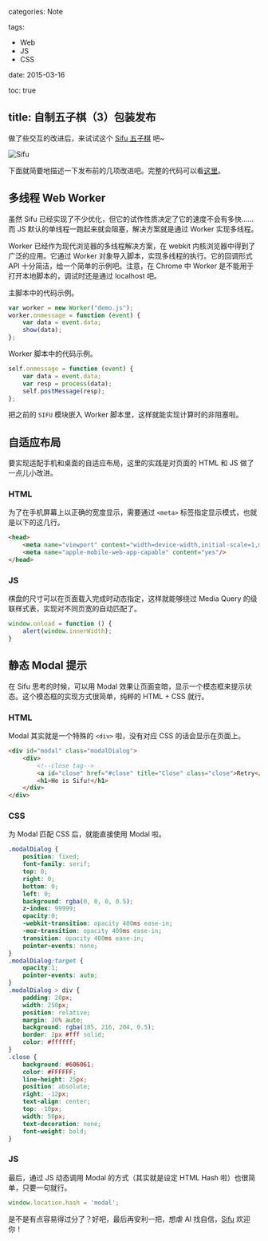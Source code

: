 categories: Note

tags:

- Web
- JS
- CSS

date: 2015-03-16

toc: true

title: 自制五子棋（3）包装发布
---

做了些交互的改进后，来试试这个 [Sifu 五子棋](http://ewind.us/h5/gomoku) 吧~

![Sifu](/images/自制五子棋（3）包装发布1.jpg)

下面就简要地描述一下发布前的几项改进吧。完整的代码可以看[这里](https://github.com/doodlewind/gomoku)。

<!--more-->

## 多线程 Web Worker
虽然 Sifu 已经实现了不少优化，但它的试作性质决定了它的速度不会有多快……而 JS 默认的单线程一跑起来就会阻塞，解决方案就是通过 Worker 实现多线程。

Worker 已经作为现代浏览器的多线程解决方案，在 webkit 内核浏览器中得到了广泛的应用。它通过 Worker 对象导入脚本，实现多线程的执行。它的回调形式 API 十分简洁，给一个简单的示例吧。注意，在 Chrome 中 Worker 是不能用于打开本地脚本的，调试时还是通过 localhost 吧。

主脚本中的代码示例。

``` js
var worker = new Worker("demo.js");
worker.onmessage = function (event) {
    var data = event.data;
    show(data);
};
```

Worker 脚本中的代码示例。

``` js
self.onmessage = function (event) {
    var data = event.data;
    var resp = process(data);
    self.postMessage(resp);
};
```

把之前的 `SIFU` 模块嵌入 Worker 脚本里，这样就能实现计算时的非阻塞啦。

## 自适应布局
要实现适配手机和桌面的自适应布局，这里的实践是对页面的 HTML 和 JS 做了一点儿小改进。

### HTML
为了在手机屏幕上以正确的宽度显示，需要通过 `<meta>` 标签指定显示模式，也就是以下的这几行。

``` html
<head>
    <meta name="viewport" content="width=device-width,initial-scale=1,maximum-scale=1"/>
    <meta name="apple-mobile-web-app-capable" content="yes"/>
</head>
```

### JS
棋盘的尺寸可以在页面载入完成时动态指定，这样就能够绕过 Media Query 的级联样式表，实现对不同页宽的自动匹配了。

``` js
window.onload = function () {
    alert(window.innerWidth);
}
```

## 静态 Modal 提示
在 Sifu 思考的时候，可以用 Modal 效果让页面变暗，显示一个模态框来提示状态。这个模态框的实现方式很简单，纯粹的 HTML + CSS 就行。

### HTML
Modal 其实就是一个特殊的 `<div>` 啦，没有对应 CSS 的话会显示在页面上。

``` html
<div id="modal" class="modalDialog">
    <div>
        <!--close tag-->
        <a id="close" href="#close" title="Close" class="close">Retry</a>
        <h1>He is Sifu!</h1>
    </div>
</div>
```

### CSS
为 Modal 匹配 CSS 后，就能直接使用 Modal 啦。

``` css
.modalDialog {
    position: fixed;
    font-family: serif;
    top: 0;
    right: 0;
    bottom: 0;
    left: 0;
    background: rgba(0, 0, 0, 0.5);
    z-index: 99999;
    opacity:0;
    -webkit-transition: opacity 400ms ease-in;
    -moz-transition: opacity 400ms ease-in;
    transition: opacity 400ms ease-in;
    pointer-events: none;
}
.modalDialog:target {
    opacity:1;
    pointer-events: auto;
}
.modalDialog > div {
    padding: 20px;
    width: 250px;
    position: relative;
    margin: 20% auto;
    background: rgba(185, 216, 204, 0.5);
    border: 2px #fff solid;
    color: #ffffff;
}
.close {
    background: #606061;
    color: #FFFFFF;
    line-height: 25px;
    position: absolute;
    right: -12px;
    text-align: center;
    top: -10px;
    width: 50px;
    text-decoration: none;
    font-weight: bold;
}
```

### JS
最后，通过 JS 动态调用 Modal 的方式（其实就是设定 HTML Hash 啦）也很简单，只要一句就行。

``` js
window.location.hash = 'modal';
```

是不是有点容易得过分了？好吧，最后再安利一把，想虐 AI 找自信，[Sifu](http://ewind.us/h5/gomoku) 欢迎你！
